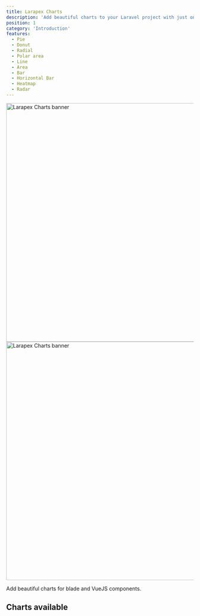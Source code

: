```yaml
---
title: Larapex Charts
description: 'Add beautiful charts to your Laravel project with just one facade.'
position: 1
category: 'Introduction'
features:
  - Pie
  - Donut
  - Radial
  - Polar area
  - Line
  - Area
  - Bar
  - Horizontal Bar
  - Heatmap
  - Radar
---
```


<img src="/banner.png" class="light-img" width="1280" height="640" alt="Larapex Charts banner"/>

<img src="/banner-dark.png" class="dark-img" width="1280" height="640" alt="Larapex Charts banner"/>

Add beautiful charts for blade and VueJS components.

<downloads-celebration text="Larapex Charts already has more than 5,000 downloads."></downloads-celebration>

<cards language="english"></cards>

## Charts available

<list :items="features"></list>

